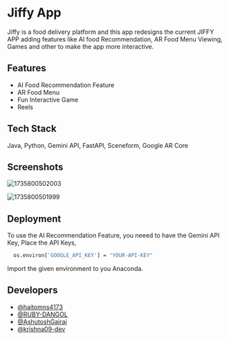 
# Jiffy App 

Jiffy is a food delivery platform and this app redesigns the current JIFFY APP adding features like AI food Recommendation, AR Food Menu Viewing, Games and other to make the app more interactive.


## Features

- AI Food Recommendation Feature
- AR Food Menu
- Fun Interactive Game
- Reels 


## Tech Stack

Java, Python, Gemini API, FastAPI, Sceneform, Google AR Core


## Screenshots

![1735800502003](https://github.com/user-attachments/assets/ffe38f32-cf4f-4d9f-9551-50d54869d4a9)

![1735800501999](https://github.com/user-attachments/assets/e2d9d66e-4775-41dc-af9f-f5a210b29415)


## Deployment

To use the AI Recommendation Feature, you neeed to have the Gemini API Key, Place the API Keys,

```bash
  os.environ['GOOGLE_API_KEY'] = "YOUR-API-KEY"
```

Import the given environment to you Anaconda. 

## Developers

- [@haitomns4173](https://github.com/haitomns4173/)
- [@RUBY-DANGOL](https://github.com/RUBY-DANGOL)
- [@AshutoshGajraj](https://github.com/AshutoshGajraj)
- [@krishna09-dev](https://github.com/krishna09-dev)




